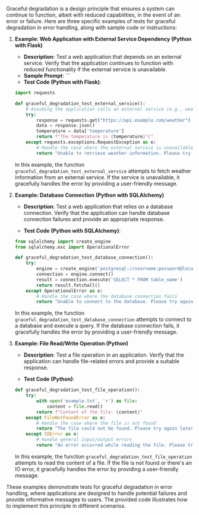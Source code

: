 Graceful degradation is a design principle that ensures a system can continue to function, albeit with reduced capabilities, in the event of an error or failure. Here are three specific examples of tests for graceful degradation in error handling, along with sample code or instructions:

1. **Example: Web Application with External Service Dependency (Python with Flask)**

   - **Description**: Test a web application that depends on an external service. Verify that the application continues to function with reduced functionality if the external service is unavailable.
   - **Sample Prompt**: ```
   - **Test Code (Python with Flask)**:

   ```python
   import requests

   def graceful_degradation_test_external_service():
       # Assuming the application calls an external service (e.g., weather API)
       try:
           response = requests.get("https://api.example.com/weather")
           data = response.json()
           temperature = data['temperature']
           return f"The temperature is {temperature}°C"
       except requests.exceptions.RequestException as e:
           # Handle the case where the external service is unavailable
           return "Unable to retrieve weather information. Please try again later."
   ```

   In this example, the function `graceful_degradation_test_external_service` attempts to fetch weather information from an external service. If the service is unavailable, it gracefully handles the error by providing a user-friendly message.

2. **Example: Database Connection (Python with SQLAlchemy)**

   - **Description**: Test a web application that relies on a database connection. Verify that the application can handle database connection failures and provide an appropriate response.

   - **Test Code (Python with SQLAlchemy)**:

   ```python
   from sqlalchemy import create_engine
   from sqlalchemy.exc import OperationalError

   def graceful_degradation_test_database_connection():
       try:
           engine = create_engine('postgresql://username:password@localhost:5432/database')
           connection = engine.connect()
           result = connection.execute('SELECT * FROM table_name')
           return result.fetchall()
       except OperationalError as e:
           # Handle the case where the database connection fails
           return "Unable to connect to the database. Please try again later."
   ```

   In this example, the function `graceful_degradation_test_database_connection` attempts to connect to a database and execute a query. If the database connection fails, it gracefully handles the error by providing a user-friendly message.

3. **Example: File Read/Write Operation (Python)**

   - **Description**: Test a file operation in an application. Verify that the application can handle file-related errors and provide a suitable response.

   - **Test Code (Python)**:

   ```python
   def graceful_degradation_test_file_operation():
       try:
           with open('example.txt', 'r') as file:
               content = file.read()
           return f"Content of the file: {content}"
       except FileNotFoundError as e:
           # Handle the case where the file is not found
           return "The file could not be found. Please try again later."
       except IOError as e:
           # Handle general input/output errors
           return "An error occurred while reading the file. Please try again later."
   ```

   In this example, the function `graceful_degradation_test_file_operation` attempts to read the content of a file. If the file is not found or there's an IO error, it gracefully handles the error by providing a user-friendly message.

These examples demonstrate tests for graceful degradation in error handling, where applications are designed to handle potential failures and provide informative messages to users. The provided code illustrates how to implement this principle in different scenarios.
